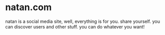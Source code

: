 # natan.com
natan is a social media site, well, everything is for you. share yourself. you can discover users and other stuff. you can do whatever you want!

